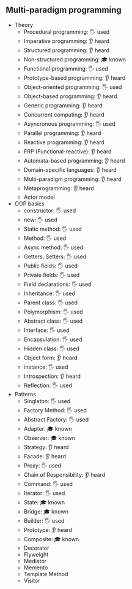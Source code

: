 ## Multi-paradigm programming

- Theory
  - Procedural programming: 🖐️ used
  - Imperative programming: 👂 heard
  - Structured programming: 👂 heard
  - Non-structured programming: 🎓 known
  - Functional programming: 🖐️ used
  - Prototype-based programming: 👂 heard
  - Object-oriented programming: 🖐️ used
  - Object-based programming: 👂 heard
  - Generic programming: 👂 heard
  - Concurrent computing: 👂 heard
  - Asyncronous programming: 🖐️ used
  - Parallel programming: 👂 heard
  - Reactive programming: 👂 heard
  - FRP (Functional-reactive): 👂 heard
  - Automata-based programming: 👂 heard
  - Domain-specific languages: 👂 heard
  - Multi-paradigm programming: 👂 heard
  - Metaprogramming: 👂 heard
  - Actor model
- OOP basics
  - constructor: 🖐️ used
  - new: 🖐️ used
  - Static method: 🖐️ used
  - Method: 🖐️ used
  - Async method: 🖐️ used
  - Getters, Setters: 🖐️ used
  - Public fields: 🖐️ used
  - Private fields: 🖐️ used
  - Field declarations: 🖐️ used
  - Inheritance: 🖐️ used
  - Parent class: 🖐️ used
  - Polymorphism: 🖐️ used
  - Abstract class: 🖐️ used
  - Interface: 🖐️ used
  - Encapsulation: 🖐️ used
  - Hidden class: 🖐️ used
  - Object form: 👂 heard
  - instance: 🖐️ used
  - Introspection: 👂 heard
  - Reflection: 🖐️ used
- Patterns
  - Singleton: 🖐️ used
  - Factory Method: 🖐️ used
  - Abstract Factory: 🖐️ used
  - Adapter: 🎓 known
  - Observer: 🎓 known
  - Strategy: 👂 heard
  - Facade: 👂 heard
  - Proxy: 🖐️ used
  - Chain of Responsibility: 👂 heard
  - Command: 🖐️ used
  - Iterator: 🖐️ used
  - State: 🎓 known
  - Bridge: 🎓 known
  - Builder: 🖐️ used
  - Prototype: 👂 heard
  - Composite: 🎓 known
  - Decorator
  - Flyweight
  - Mediator
  - Memento
  - Template Method
  - Visitor
